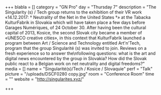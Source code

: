 +++
blabla = []
category = "GN Pro"
day = "Thursday 7"
description = "The Singularity (s) / Tech group returns to the exhibition of their VR work «14.12.2017: † Neutrality of the Net in the United States †» at the Tabacka KulturFabrik in Slovakia which will have taken place a few days before Garages Numériques, of 24 October 30. After having been the cultural capital of 2013, Kosice, the second Slovak city became a member of «UNESCO creative cities», in this context that KulturFabrik launched a program between Art / Science and Technology entitled Art'n'Tech, program that the group Singularité (s) was invited to join. Reviews on a fresh experience so to answer the\nfollowing questions: what is the art and digital news encountered by the group in Slovakia? How did the Slovak public react to a Belgian work on net neutrality and digital freedoms?"
media = []
name = "Singularité(s)/Tech / Kosice / Slovaquie"
perf = "Talk"
picture = "/uploads/DSCF0280 copy.jpg"
room = "Conference Room"
time = ""
website = "http://singularites.xyz/"

+++
